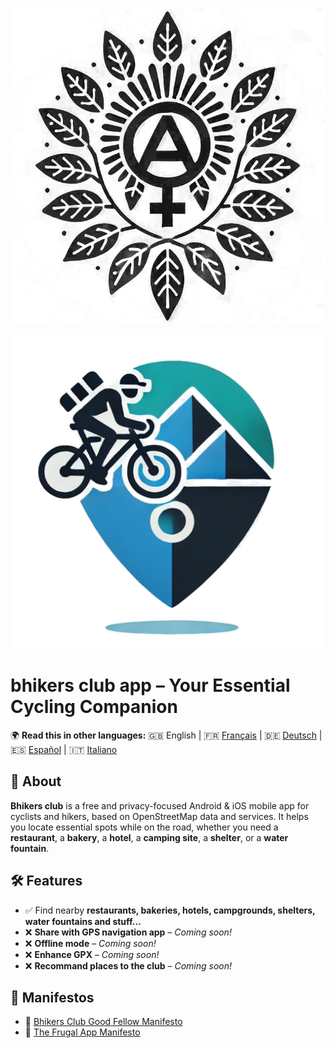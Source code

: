 <p align="center">
  <img src="./src/resources/logo.png" alt="Logo del Bhikers Club">
</p>
<p align="center">
  <img src="./src/resources/icons/icon.png" alt="Bhikers Club icon">
</p>

# bhikers club app – Your Essential Cycling Companion

🌍 **Read this in other languages:** 
🇬🇧 English | 🇫🇷 [Français](README.fr.md) | 🇩🇪 [Deutsch](README.de.md) | 🇪🇸 [Español](README.es.md) | 🇮🇹 [Italiano](README.it.md) 

## 📌 About
**Bhikers club** is a free and privacy-focused Android & iOS mobile app for cyclists and hikers, based on OpenStreetMap data and services. It helps you locate essential spots while on the road, whether you need a **restaurant**, a **bakery**, a **hotel**,  a **camping site**, a **shelter**, or a **water fountain**. 

## 🛠 Features
- ✅ Find nearby **restaurants, bakeries, hotels, campgrounds, shelters, water fountains and stuff...**
- ❌ **Share with GPS navigation app** – *Coming soon!* 
- ❌ **Offline mode** – *Coming soon!* 
- ❌ **Enhance GPX** – *Coming soon!* 
- ❌ **Recommand places to the club** – *Coming soon!* 

## 📜 Manifestos
- 🚴 [Bhikers Club Good Fellow Manifesto](BHIKERS_CLUB_GOOD_FELLOW.en.md)
- 📱 [The Frugal App Manifesto](FRUGALAPP_MANIFESTO.en.md)
